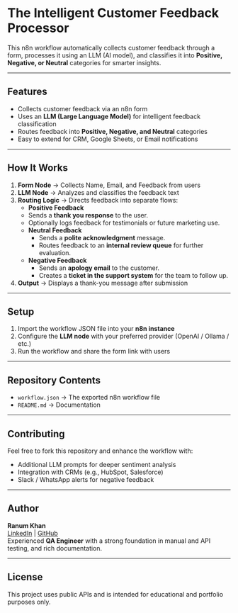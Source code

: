 # The Intelligent Customer Feedback Processor

This n8n workflow automatically collects customer feedback through a form, processes it using an LLM (AI model), and classifies it into **Positive, Negative, or Neutral** categories for smarter insights.

---

##  Features
- Collects customer feedback via an n8n form  
- Uses an **LLM (Large Language Model)** for intelligent feedback classification  
- Routes feedback into **Positive, Negative, and Neutral** categories  
- Easy to extend for CRM, Google Sheets, or Email notifications  

---

## How It Works
1. **Form Node** → Collects Name, Email, and Feedback from users  
2. **LLM Node** → Analyzes and classifies the feedback text  
3. **Routing Logic** → Directs feedback into separate flows:
    - **Positive Feedback** 
     - Sends a **thank you response** to the user.  
     - Optionally logs feedback for testimonials or future marketing use.  
   - **Neutral Feedback** 
     - Sends a **polite acknowledgment** message.  
     - Routes feedback to an **internal review queue** for further evaluation.  
   - **Negative Feedback** 
     - Sends an **apology email** to the customer.  
     - Creates a **ticket in the support system** for the team to follow up.  
4. **Output** → Displays a thank-you message after submission  

---

##  Setup
1. Import the workflow JSON file into your **n8n instance**  
2. Configure the **LLM node** with your preferred provider (OpenAI / Ollama / etc.)  
3. Run the workflow and share the form link with users  

---

## Repository Contents
- `workflow.json` → The exported n8n workflow file  
- `README.md` → Documentation  

---

## Contributing
Feel free to fork this repository and enhance the workflow with:  
- Additional LLM prompts for deeper sentiment analysis  
- Integration with CRMs (e.g., HubSpot, Salesforce)  
- Slack / WhatsApp alerts for negative feedback  

---
##  Author

**Ranum Khan**  
[LinkedIn](https://linkedin.com/in/ranum-khan-qaengineer) | [GitHub](https://github.com/Ranumkhan123)  
Experienced **QA Engineer** with a strong foundation in manual and API testing, and rich documentation.

---


## License
This project uses public APIs and is intended for educational and portfolio purposes only.
